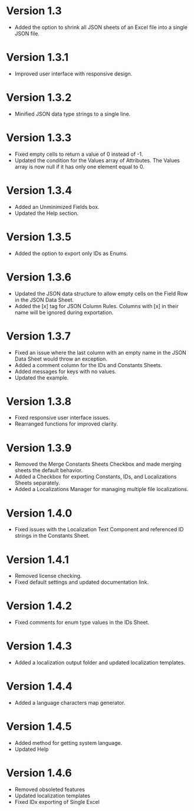 # Version 1.3
- Added the option to shrink all JSON sheets of an Excel file into a single JSON file.

# Version 1.3.1
- Improved user interface with responsive design.

# Version 1.3.2
- Minified JSON data type strings to a single line.

# Version 1.3.3
- Fixed empty cells to return a value of 0 instead of -1.
- Updated the condition for the Values array of Attributes. The Values array is now null if it has only one element equal to 0.

# Version 1.3.4
- Added an Unminimized Fields box.
- Updated the Help section.

# Version 1.3.5
- Added the option to export only IDs as Enums.

# Version 1.3.6
- Updated the JSON data structure to allow empty cells on the Field Row in the JSON Data Sheet.
- Added the [x] tag for JSON Column Rules. Columns with [x] in their name will be ignored during exportation.

# Version 1.3.7
- Fixed an issue where the last column with an empty name in the JSON Data Sheet would throw an exception.
- Added a comment column for the IDs and Constants Sheets.
- Added messages for keys with no values.
- Updated the example.

# Version 1.3.8
- Fixed responsive user interface issues.
- Rearranged functions for improved clarity.

# Version 1.3.9
- Removed the Merge Constants Sheets Checkbox and made merging sheets the default behavior.
- Added a Checkbox for exporting Constants, IDs, and Localizations Sheets separately.
- Added a Localizations Manager for managing multiple file localizations.

# Version 1.4.0
- Fixed issues with the Localization Text Component and referenced ID strings in the Constants Sheet.

# Version 1.4.1
- Removed license checking.
- Fixed default settings and updated documentation link.

# Version 1.4.2
- Fixed comments for enum type values in the IDs Sheet.

# Version 1.4.3
- Added a localization output folder and updated localization templates.

# Version 1.4.4
- Added a language characters map generator.

# Version 1.4.5
- Added method for getting system language.
- Updated Help

# Version 1.4.6
- Removed obsoleted features
- Updated localization templates
- Fixed IDx exporting of Single Excel